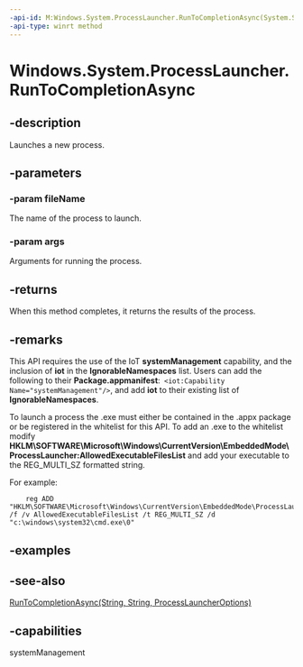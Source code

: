 ```yaml
---
-api-id: M:Windows.System.ProcessLauncher.RunToCompletionAsync(System.String,System.String)
-api-type: winrt method
---
```


<!-- Method syntax
public Windows.Foundation.IAsyncOperation<Windows.System.ProcessLauncherResult> RunToCompletionAsync(System.String fileName, System.String args)
-->

# Windows.System.ProcessLauncher.RunToCompletionAsync

## -description
Launches a new process.

## -parameters
### -param fileName
The name of the process to launch.

### -param args
Arguments for running the process.

## -returns
When this method completes, it returns the results of the process.

## -remarks
This API requires the use of the IoT **systemManagement** capability, and the inclusion of **iot** in the **IgnorableNamespaces** list. Users can add the following to their **Package.appmanifest**:`
<iot:Capability Name="systemManagement"/>`, and add **iot** to their existing list of **IgnorableNamespaces**.

To launch a process the .exe must either be contained in the .appx package or be registered in the whitelist for this API. To add an .exe to the whitelist modify **HKLM\SOFTWARE\Microsoft\Windows\CurrentVersion\EmbeddedMode\ProcessLauncher:AllowedExecutableFilesList** and add your executable to the REG_MULTI_SZ formatted string.

For example:
```
    reg ADD "HKLM\SOFTWARE\Microsoft\Windows\CurrentVersion\EmbeddedMode\ProcessLauncher" /f /v AllowedExecutableFilesList /t REG_MULTI_SZ /d "c:\windows\system32\cmd.exe\0"
```

## -examples

## -see-also
[RunToCompletionAsync(String, String, ProcessLauncherOptions)](processlauncher_runtocompletionasync_1909636529.md)

## -capabilities
systemManagement
